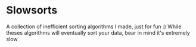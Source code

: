 # Slowsorts
A collection of inefficient sorting algorithms I made, just for fun :)
While theses algorithms will eventually sort your data, bear in mind it's extremely slow
